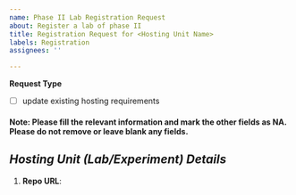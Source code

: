 ```yaml
---
name: Phase II Lab Registration Request
about: Register a lab of phase II
title: Registration Request for <Hosting Unit Name>
labels: Registration
assignees: ''

---
```



**Request Type**
  - [ ] update existing hosting requirements

#### Note: Please fill the relevant information and mark the other fields as NA. Please do not remove or leave blank any fields.
## *Hosting Unit (Lab/Experiment) Details*
1. **Repo URL**: <!--URL of a public Repo-->
